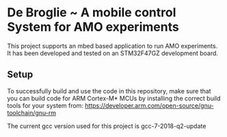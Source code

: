 # De Broglie ~ A mobile control System for AMO experiments

This project supports an mbed based application to run AMO experiments. It has been developed and tested on an STM32F47GZ development board. 

## Setup
To successfully build and use the code in this repository, make sure that you can build code for ARM Cortex-M* MCUs by installing the correct build tools for your system from: https://developer.arm.com/open-source/gnu-toolchain/gnu-rm

The current gcc version used for this project is gcc-7-2018-q2-update
